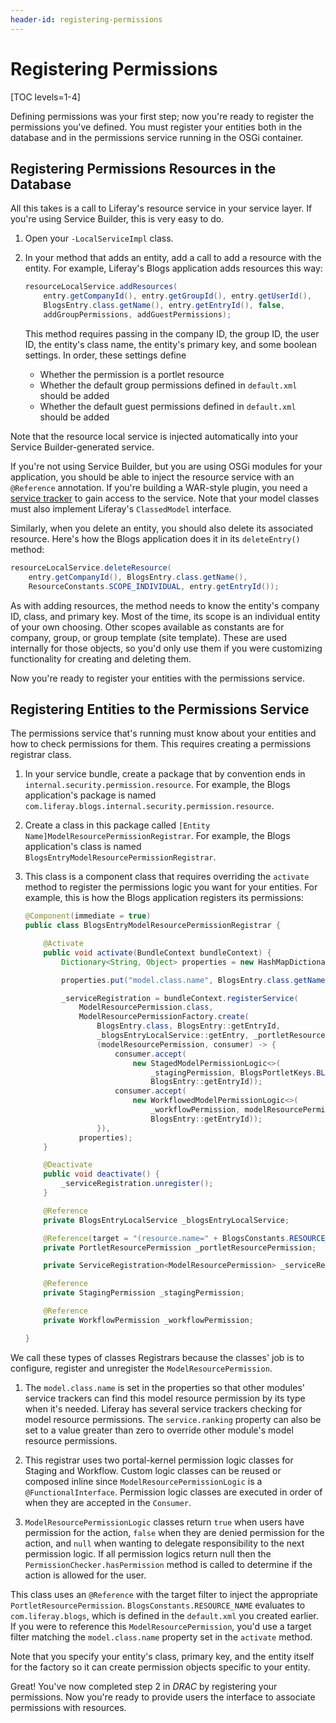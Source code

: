 ```yaml
---
header-id: registering-permissions
---
```


# Registering Permissions

[TOC levels=1-4]

Defining permissions was your first step; now you're ready to register the
permissions you've defined. You must register your entities both in the database
and in the permissions service running in the OSGi container. 

## Registering Permissions Resources in the Database

All this takes is a call to Liferay's resource service in your service layer. If
you're using Service Builder, this is very easy to do. 

1.  Open your `-LocalServiceImpl` class. 

2.  In your method that adds an entity, add a call to add a resource with the
    entity. For example, Liferay's Blogs application adds resources this way: 
 
    ```java
    resourceLocalService.addResources(
    	entry.getCompanyId(), entry.getGroupId(), entry.getUserId(),
    	BlogsEntry.class.getName(), entry.getEntryId(), false,
    	addGroupPermissions, addGuestPermissions);
    ```

    This method requires passing in the company ID, the group ID, the user ID,
    the entity's class name, the entity's primary key, and some boolean
    settings. In order, these settings define 

    - Whether the permission is a portlet resource
    - Whether the default group permissions defined in `default.xml` should be
      added
    - Whether the default guest permissions defined in `default.xml` should be
      added

Note that the resource local service is injected automatically into your Service
Builder-generated service. 

If you're not using Service Builder, but you are using OSGi modules for your
application, you should be able to inject the resource service with an
`@Reference` annotation. If you're building a WAR-style plugin, you need
a [service tracker](/docs/7-2/frameworks/-/knowledge_base/f/service-trackers-for-osgi-services) to
gain access to the service. Note that your model classes must also implement
Liferay's `ClassedModel` interface. 

Similarly, when you delete an entity, you should also delete its associated
resource. Here's how the Blogs application does it in its `deleteEntry()`
method: 

```java
resourceLocalService.deleteResource(
	entry.getCompanyId(), BlogsEntry.class.getName(),
	ResourceConstants.SCOPE_INDIVIDUAL, entry.getEntryId());
```

As with adding resources, the method needs to know the entity's company ID,
class, and primary key. Most of the time, its scope is an individual entity of
your own choosing. Other scopes available as constants are for company, group,
or group template (site template). These are used internally for those objects,
so you'd only use them if you were customizing functionality for creating and
deleting them. 

Now you're ready to register your entities with the permissions service. 

## Registering Entities to the Permissions Service

The permissions service that's running must know about your entities and how to
check permissions for them. This requires creating a permissions registrar
class. 

1.  In your service bundle, create a package that by convention ends in
    `internal.security.permission.resource`. For example, the Blogs
    application's package is named
    `com.liferay.blogs.internal.security.permission.resource`. 

2.  Create a class in this package called `[Entity
    Name]ModelResourcePermissionRegistrar`. For example, the Blogs application's
    class is named `BlogsEntryModelResourcePermissionRegistrar`. 

3.  This class is a component class that requires overriding the `activate`
    method to register the permissions logic you want for your entities. For
    example, this is how the Blogs application registers its permissions: 

    ```java
    @Component(immediate = true)
    public class BlogsEntryModelResourcePermissionRegistrar {

        @Activate
        public void activate(BundleContext bundleContext) {
            Dictionary<String, Object> properties = new HashMapDictionary<>();

            properties.put("model.class.name", BlogsEntry.class.getName());

            _serviceRegistration = bundleContext.registerService(
                ModelResourcePermission.class,
                ModelResourcePermissionFactory.create(
                    BlogsEntry.class, BlogsEntry::getEntryId,
                    _blogsEntryLocalService::getEntry, _portletResourcePermission,
                    (modelResourcePermission, consumer) -> {
                        consumer.accept(
                            new StagedModelPermissionLogic<>(
                                _stagingPermission, BlogsPortletKeys.BLOGS,
                                BlogsEntry::getEntryId));
                        consumer.accept(
                            new WorkflowedModelPermissionLogic<>(
                                _workflowPermission, modelResourcePermission,
                                BlogsEntry::getEntryId));
                    }),
                properties);
        }

        @Deactivate
        public void deactivate() {
            _serviceRegistration.unregister();
        }

        @Reference
        private BlogsEntryLocalService _blogsEntryLocalService;

        @Reference(target = "(resource.name=" + BlogsConstants.RESOURCE_NAME + ")")
        private PortletResourcePermission _portletResourcePermission;

        private ServiceRegistration<ModelResourcePermission> _serviceRegistration;

        @Reference
        private StagingPermission _stagingPermission;

        @Reference
        private WorkflowPermission _workflowPermission;

    }
    ```

We call these types of classes Registrars because the classes' job is to configure, 
register and unregister the `ModelResourcePermission`.

1.  The `model.class.name` is set in the properties so that other modules' service 
    trackers can find this model resource permission by its type when it's needed. 
    Liferay has several service trackers checking for model resource permissions. 
    The `service.ranking` property can also be set to a value greater than zero to 
    override other module's model resource permissions. 

2.  This registrar uses two portal-kernel permission logic classes for Staging
    and Workflow. Custom logic classes can be reused or composed inline since
    `ModelResourcePermissionLogic` is a `@FunctionalInterface`. Permission logic
    classes are executed in order of when they are accepted in the `Consumer`.

3.  `ModelResourcePermissionLogic` classes return `true` when users have
    permission for the action, `false` when they are denied permission for the
    action, and `null` when wanting to delegate responsibility to the next
    permission logic. If all permission logics return null then the
    `PermissionChecker.hasPermission` method is called to determine if the
    action is allowed for the user.

This class uses an `@Reference` with the target filter to inject the appropriate
`PortletResourcePermission`. `BlogsConstants.RESOURCE_NAME` evaluates to
`com.liferay.blogs`, which is defined in the `default.xml` you created earlier.
If you were to reference this `ModelResourcePermission`, you'd use a target filter
matching the `model.class.name` property set in the `activate` method.

Note that you specify your entity's class, primary key, and the entity itself
for the factory so it can create permission objects specific to your entity. 

Great! You've now completed step 2 in *DRAC* by registering your permissions.
Now you're ready to provide users the interface to associate permissions with
resources. 

